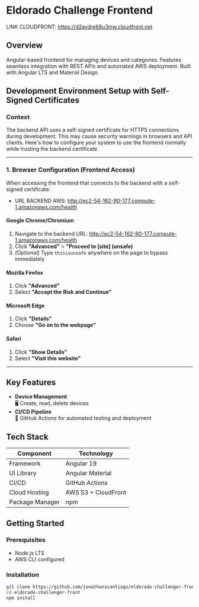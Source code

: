 # Eldorado Challenge Frontend

LINK CLOUDFRONT: https://d2avdre68u3inw.cloudfront.net

## Overview

Angular-based frontend for managing devices and categories. Features seamless integration with REST APIs and automated AWS deployment. Built with Angular LTS and Material Design.

## Development Environment Setup with Self-Signed Certificates

### Context

The backend API uses a self-signed certificate for HTTPS connections during development. This may cause security warnings in browsers and API clients. Here's how to configure your system to use the frontend normally while trusting the backend certificate.

---

### 1. Browser Configuration (Frontend Access)

When accessing the frontend that connects to the backend with a self-signed certificate:

- URL BACKEND AWS: http://ec2-54-162-90-177.compute-1.amazonaws.com/health

#### **Google Chrome/Chromium**

1. Navigate to the backend URL: http://ec2-54-162-90-177.compute-1.amazonaws.com/health
2. Click **"Advanced"** > **"Proceed to [site] (unsafe)**
3. _(Optional)_ Type `thisisunsafe` anywhere on the page to bypass immediately

#### **Mozilla Firefox**

1. Click **"Advanced"**
2. Select **"Accept the Risk and Continue"**

#### **Microsoft Edge**

1. Click **"Details"**
2. Choose **"Go on to the webpage"**

#### **Safari**

1. Click **"Show Details"**
2. Select **"Visit this website"**

---

## Key Features

- **Device Management**  
  🖥️ Create, read, delete devices
- **CI/CD Pipeline**  
  🔄 GitHub Actions for automated testing and deployment

## Tech Stack

| Component       | Technology          |
| --------------- | ------------------- |
| Framework       | Angular 19          |
| UI Library      | Angular Material    |
| CI/CD           | GitHub Actions      |
| Cloud Hosting   | AWS S3 + CloudFront |
| Package Manager | npm                 |

## Getting Started

### Prerequisites

- Node.js LTS
- AWS CLI configured

### Installation

```bash
git clone https://github.com/jonathanssantiago/eldorado-challenger-front
cd eldorado-challenger-front
npm install
```
